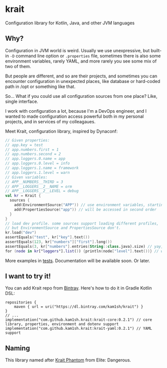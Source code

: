 # krait
Configuration library for Kotlin, Java, and other JVM languages

## Why?
Configuration in JVM world is weird. Usually we use unexpressive, but built-in `-D` command line option or `.properties` file, sometimes there is also some environment variables,
rarely YAML, and more rarely you see some mix of two of them. 

But people are different, and so are their projects, and sometimes you can encounter configuration in unexpected places, like database or hard-coded path in /opt or something like that. 

So... What if you could use all configuration sources from one place? Like, single interface.

I work with configuration a lot, because I'm a DevOps engineer, and I wanted to made configuration access powerful both in my personal projects, and in services of my colleagaues.

Meet Krait, configuration library, inspired by Dynaconf:
```kotlin
// Given properties:
// app.key = test
// app.numbers.first = 1
// app.numbers.second = 2
// app.loggers.0.name = app
// app.loggers.0.level = info
// app.loggers.1.name = framework
// app.loggers.1.level = warn
// Given variables:
// APP__NUMBERS__THIRD = 3
// APP__LOGGERS__2__NAME = orm
// APP__LOGGERS__2__LEVEL = debug
val kr = Krait {
  sources {
    add(EnvironmentSource("APP")) // use environment variables, starting from 'APP'
    add(PropertiesSource("app")) // will be accessed in second order
  }
}
// load dev profile. some sources support loading different profiles,
// but EnvironmentSource and PropertiesSource don't.
kr.load("dev")
assertEquals("test", kr["key"].text())
assertEquals(123, kr["numbers"]["first"].long())
assertEquals(3, kr["numbers"].entries(String::class.java).size) // yay, merge of lists of different sources!
for (node in kr["loggers"].list()) {println(node["level"].text())} // will be three items, so same merge will happen for lists
```
More examples in [tests](https://github.com/kam1sh/krait/tree/main/krait-core/src/test/kotlin/com/github/kam1sh/krait/core). Documentation will be available soon. Or later.

## I want to try it!
You can add Krait repo from [Bintray](https://bintray.com/kam1sh/krait). Here's how to do it in Gradle Kotlin DSL:
```
repositories {
    maven { url = uri("https://dl.bintray.com/kam1sh/krait") }
}
// ...
implementation("com.github.kam1sh.krait:krait-core:0.2.1") // core library, properties, environment and dotenv support
implementation("com.github.kam1sh.krait:krait-yaml:0.2.1") // YAML support
```

## Naming
This library named after [Krait Phantom](https://elite-dangerous.fandom.com/wiki/Krait_Phantom) from Elite: Dangerous.
